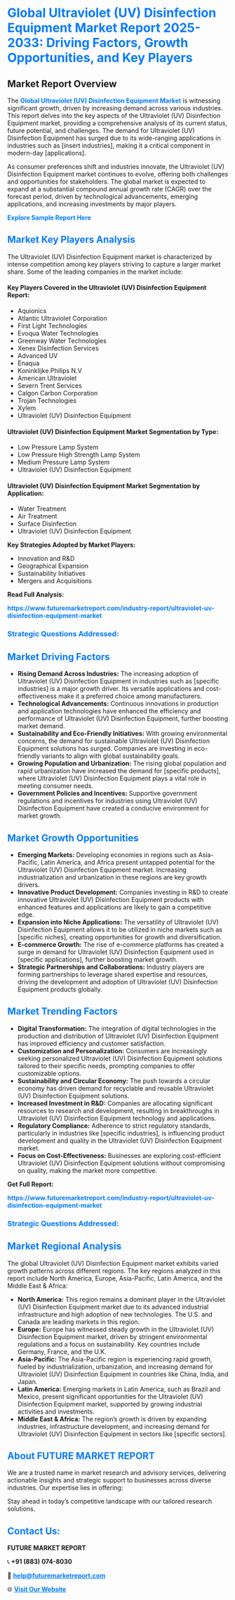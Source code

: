 <h1 style="color: #007BFF;">Global Ultraviolet (UV) Disinfection Equipment Market Report 2025-2033: Driving Factors, Growth Opportunities, and Key Players</h1>

<section id="overview">
<h2>Market Report Overview</h2>
<p>The <a href="https://www.futuremarketreport.com/industry-report/ultraviolet-uv-disinfection-equipment-market" style="color: #007BFF; text-decoration: none;"><strong>Global Ultraviolet (UV) Disinfection Equipment Market</strong></a> is witnessing significant growth, driven by increasing demand across various industries. This report delves into the key aspects of the Ultraviolet (UV) Disinfection Equipment market, providing a comprehensive analysis of its current status, future potential, and challenges. The demand for Ultraviolet (UV) Disinfection Equipment has surged due to its wide-ranging applications in industries such as [insert industries], making it a critical component in modern-day [applications].</p>
<p>As consumer preferences shift and industries innovate, the Ultraviolet (UV) Disinfection Equipment market continues to evolve, offering both challenges and opportunities for stakeholders. The global market is expected to expand at a substantial compound annual growth rate (CAGR) over the forecast period, driven by technological advancements, emerging applications, and increasing investments by major players.</p>
</section>

<section id="overview">
<p><a href="https://www.futuremarketreport.com/request-sample/reportId=110192" style="color: #007BFF; text-decoration: none;"><strong>Explore Sample Report Here</strong></a></p>
</section>

<section id="key-players">
<h2 style="color: #007BFF;">Market Key Players Analysis</h2>
<p>The Ultraviolet (UV) Disinfection Equipment market is characterized by intense competition among key players striving to capture a larger market share. Some of the leading companies in the market include:</p>
<h4>Key Players Covered in the Ultraviolet (UV) Disinfection Equipment Report:</h4>
<ul><li>Aquionics</li><li>Atlantic Ultraviolet Corporation</li><li>First Light Technologies</li><li>Evoqua Water Technologies</li><li>Greenway Water Technologies</li><li>Xenex Disinfection Services</li><li>Advanced UV</li><li>Enaqua</li><li>Koninklijke Philips N.V</li><li>American Ultraviolet</li><li>Severn Trent Services</li><li>Calgon Carbon Corporation</li><li>Trojan Technologies</li><li>Xylem</li><li>Ultraviolet (UV) Disinfection Equipment</li></ul>
<h4>Ultraviolet (UV) Disinfection Equipment Market Segmentation by Type:</h4>
<ul><li>Low Pressure Lamp System</li><li>Low Pressure High Strength Lamp System</li><li>Medium Pressure Lamp System</li><li>Ultraviolet (UV) Disinfection Equipment</li></ul>

<h4>Ultraviolet (UV) Disinfection Equipment Market Segmentation by Application:</h4>
<ul><li>Water Treatment</li><li>Air Treatment</li><li>Surface Disinfection</li><li>Ultraviolet (UV) Disinfection Equipment</li></ul>
<p><strong>Key Strategies Adopted by Market Players:</strong></p>
<ul>
<li>Innovation and R&D</li>
<li>Geographical Expansion</li>
<li>Sustainability Initiatives</li>
<li>Mergers and Acquisitions</li>
</ul>
</section>

<section>
<p><strong>Read Full Analysis: </strong></p><a href="https://www.futuremarketreport.com/industry-report/ultraviolet-uv-disinfection-equipment-market" style="color: #007BFF; text-decoration: none;"><strong>https://www.futuremarketreport.com/industry-report/ultraviolet-uv-disinfection-equipment-market</strong></a>
<h3 style="color: #007BFF;">Strategic Questions Addressed:</h3>
</section>

<section id="driving-factors">
<h2 style="color: #007BFF;">Market Driving Factors</h2>
<ul>
<li><strong>Rising Demand Across Industries:</strong> The increasing adoption of Ultraviolet (UV) Disinfection Equipment in industries such as [specific industries] is a major growth driver. Its versatile applications and cost-effectiveness make it a preferred choice among manufacturers.</li>
<li><strong>Technological Advancements:</strong> Continuous innovations in production and application technologies have enhanced the efficiency and performance of Ultraviolet (UV) Disinfection Equipment, further boosting market demand.</li>
<li><strong>Sustainability and Eco-Friendly Initiatives:</strong> With growing environmental concerns, the demand for sustainable Ultraviolet (UV) Disinfection Equipment solutions has surged. Companies are investing in eco-friendly variants to align with global sustainability goals.</li>
<li><strong>Growing Population and Urbanization:</strong> The rising global population and rapid urbanization have increased the demand for [specific products], where Ultraviolet (UV) Disinfection Equipment plays a vital role in meeting consumer needs.</li>
<li><strong>Government Policies and Incentives:</strong> Supportive government regulations and incentives for industries using Ultraviolet (UV) Disinfection Equipment have created a conducive environment for market growth.</li>
</ul>
</section>

<section id="growth-opportunities">
<h2 style="color: #007BFF;">Market Growth Opportunities</h2>
<ul>
<li><strong>Emerging Markets:</strong> Developing economies in regions such as Asia-Pacific, Latin America, and Africa present untapped potential for the Ultraviolet (UV) Disinfection Equipment market. Increasing industrialization and urbanization in these regions are key growth drivers.</li>
<li><strong>Innovative Product Development:</strong> Companies investing in R&D to create innovative Ultraviolet (UV) Disinfection Equipment products with enhanced features and applications are likely to gain a competitive edge.</li>
<li><strong>Expansion into Niche Applications:</strong> The versatility of Ultraviolet (UV) Disinfection Equipment allows it to be utilized in niche markets such as [specific niches], creating opportunities for growth and diversification.</li>
<li><strong>E-commerce Growth:</strong> The rise of e-commerce platforms has created a surge in demand for Ultraviolet (UV) Disinfection Equipment used in [specific applications], further boosting market growth.</li>
<li><strong>Strategic Partnerships and Collaborations:</strong> Industry players are forming partnerships to leverage shared expertise and resources, driving the development and adoption of Ultraviolet (UV) Disinfection Equipment products globally.</li>
</ul>
</section>

<section id="trending-factors">
<h2 style="color: #007BFF;">Market Trending Factors</h2>
<ul>
<li><strong>Digital Transformation:</strong> The integration of digital technologies in the production and distribution of Ultraviolet (UV) Disinfection Equipment has improved efficiency and customer satisfaction.</li>
<li><strong>Customization and Personalization:</strong> Consumers are increasingly seeking personalized Ultraviolet (UV) Disinfection Equipment solutions tailored to their specific needs, prompting companies to offer customizable options.</li>
<li><strong>Sustainability and Circular Economy:</strong> The push towards a circular economy has driven demand for recyclable and reusable Ultraviolet (UV) Disinfection Equipment solutions.</li>
<li><strong>Increased Investment in R&D:</strong> Companies are allocating significant resources to research and development, resulting in breakthroughs in Ultraviolet (UV) Disinfection Equipment technology and applications.</li>
<li><strong>Regulatory Compliance:</strong> Adherence to strict regulatory standards, particularly in industries like [specific industries], is influencing product development and quality in the Ultraviolet (UV) Disinfection Equipment market.</li>
<li><strong>Focus on Cost-Effectiveness:</strong> Businesses are exploring cost-efficient Ultraviolet (UV) Disinfection Equipment solutions without compromising on quality, making the market more competitive.</li>
</ul>
</section>

<section>
<p><strong>Get Full Report: </strong></p><a href="https://www.futuremarketreport.com/industry-report/ultraviolet-uv-disinfection-equipment-market" style="color: #007BFF; text-decoration: none;"><strong>https://www.futuremarketreport.com/industry-report/ultraviolet-uv-disinfection-equipment-market</strong></a>
<h3 style="color: #007BFF;">Strategic Questions Addressed:</h3>
</section>


<section id="regional-analysis">
<h2 style="color: #007BFF;">Market Regional Analysis</h2>
<p>The global Ultraviolet (UV) Disinfection Equipment market exhibits varied growth patterns across different regions. The key regions analyzed in this report include North America, Europe, Asia-Pacific, Latin America, and the Middle East & Africa:</p>
<ul>
<li><strong>North America:</strong> This region remains a dominant player in the Ultraviolet (UV) Disinfection Equipment market due to its advanced industrial infrastructure and high adoption of new technologies. The U.S. and Canada are leading markets in this region.</li>
<li><strong>Europe:</strong> Europe has witnessed steady growth in the Ultraviolet (UV) Disinfection Equipment market, driven by stringent environmental regulations and a focus on sustainability. Key countries include Germany, France, and the U.K.</li>
<li><strong>Asia-Pacific:</strong> The Asia-Pacific region is experiencing rapid growth, fueled by industrialization, urbanization, and increasing demand for Ultraviolet (UV) Disinfection Equipment in countries like China, India, and Japan.</li>
<li><strong>Latin America:</strong> Emerging markets in Latin America, such as Brazil and Mexico, present significant opportunities for the Ultraviolet (UV) Disinfection Equipment market, supported by growing industrial activities and investments.</li>
<li><strong>Middle East & Africa:</strong> The region’s growth is driven by expanding industries, infrastructure development, and increasing demand for Ultraviolet (UV) Disinfection Equipment in sectors like [specific sectors].</li>
</ul>
</section>

<footer>
<h2 style="color: #007BFF;">About FUTURE MARKET REPORT</h2>
<p>We are a trusted name in market research and advisory services, delivering actionable insights and strategic support to businesses across diverse industries. Our expertise lies in offering:</p>

<p>Stay ahead in today’s competitive landscape with our tailored research solutions.</p>

<h2 style="color: #007BFF;">Contact Us:</h2>
<p><strong>FUTURE MARKET REPORT</strong></p>
<p>📞 <strong>+91 (883) 074-8030</strong></p>
<p>📧 <strong><a href="mailto:help@futuremarketreport.com" style="color: #007BFF;">help@futuremarketreport.com</a></strong></p>
<p>🌐 <strong><a href="https://www.futuremarketreport.com/" style="color: #007BFF;">Visit Our Website</a></strong></p>
</footer>